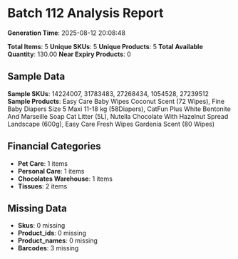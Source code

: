 # Batch 112 Analysis Report

**Generation Time**: 2025-08-12 20:08:48

**Total Items**: 5
**Unique SKUs**: 5
**Unique Products**: 5
**Total Available Quantity**: 130.00
**Near Expiry Products**: 0

## Sample Data
**Sample SKUs**: 14224007, 31783483, 27268434, 1054528, 27239512
**Sample Products**: Easy Care Baby Wipes Coconut Scent (72 Wipes), Fine Baby Diapers Size 5 Maxi 11-18 kg (58Diapers), CatFun Plus White Bentonite And Marseille Soap Cat Litter (5L), Nutella Chocolate With Hazelnut Spread Landscape (600g), Easy Care Fresh Wipes Gardenia Scent (80 Wipes)

## Financial Categories
- **Pet Care**: 1 items
- **Personal Care**: 1 items
- **Chocolates Warehouse**: 1 items
- **Tissues**: 2 items

## Missing Data
- **Skus**: 0 missing
- **Product_ids**: 0 missing
- **Product_names**: 0 missing
- **Barcodes**: 3 missing
